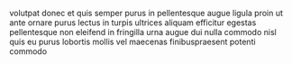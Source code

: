 volutpat donec et quis semper purus in pellentesque augue ligula proin ut ante
ornare purus lectus in turpis ultrices aliquam efficitur egestas pellentesque
non eleifend in fringilla urna augue dui nulla commodo nisl quis eu purus
lobortis mollis vel maecenas finibuspraesent potenti commodo